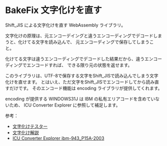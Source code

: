 # BakeFix 文字化けを直す

Shift_JIS による文字化けを直す WebAssembly ライブラリ。

文字化けの原理は、元エンコーデイングと違うエンコーディングでデコードしまうと、化けてる文字を読み込んで、
元エンコーディングで保存してしまうこと。

化けてる文字は違うエンコーディングでデコードした結果だから、違うエンコーディングでエンコードすれば、
できる限り元の状態を返せます。

このライブラリは、UTF-8で保存する文字をShift_JISで読み込んでしまう文字化けを直せます。
とはいえ、ただ文字をShift_JISでエンコードしてから読み直すだけです。
そのエンコード機能は encoding ライブラリが提供してくれます。

encoding が提供する WINDOWS31J は IBM の私有エリアコードを含めていないため、
ICU Converter Explorer に参照して補足します。

参考：

- [文字化けテスター](https://tools.m-bsys.com/development_tooles/char_corruption.php)
- [文字化け解説](https://tools.m-bsys.com/ex/mojibake_2.php)
- [ICU Converter Explorer ibm-943_P15A-2003](https://icu4c-demos.unicode.org/icu-bin/convexp?conv=ibm-943_P15A-2003)